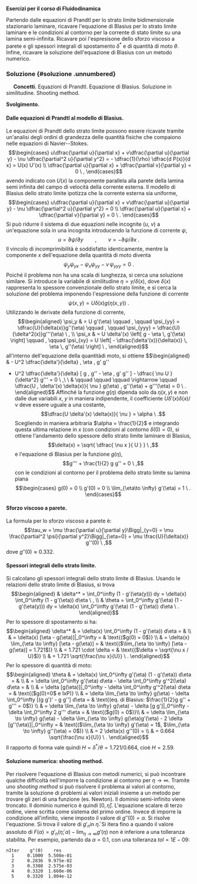 **Esercizi per il corso di Fluidodinamica**

Partendo dalle equazioni di Prandtl per lo strato limite bidimensionale
stazionario laminare, ricavare l'equazione di Blasius per lo strato
limite laminare e le condizioni al contorno per la corrente di stato
limite su una lamina semi-infinita. Ricavare poi l'espresisone dello
sforzo viscoso a parete e gli spessori integrali di spostamento
$\delta^*$ e di quantità di moto $\theta$. Infine, ricavare la soluzione
dell'equazione di Blasius con un metodo numerico.

### Soluzione {#soluzione .unnumbered}

     **Concetti.** Equazioni di Prandtl. Equazione di Blasius. Soluzione
in similitudine. Shooting method.

**Svolgimento.**

#### Dalle equazioni di Prandtl al modello di Blasius.

Le equazioni di Prandtl dello strato limite possono essere ricavate
tramite un'analisi degli ordini di grandezza delle quantità fisiche che
compaiono nelle equazioni di Navier--Stokes. $$\begin{cases}
      u\dfrac{\partial u}{\partial x} + v\dfrac{\partial u}{\partial y} - \nu \dfrac{\partial^2 u}{\partial y^2} = - \dfrac{1}{\rho} \dfrac{d P(x)}{d x} = U(x) U'(x) \\
    \dfrac{\partial u}{\partial x} + \dfrac{\partial v}{\partial y} = 0 \ ,
  \end{cases}$$ avendo indicato con $U(x)$ la componente parallela alla
parete della lamina semi infinita del campo di velocità della corrente
esterna. Il modello di Blasius dello strato limite ipotizza che la
corrente esterna sia uniforme, $$\begin{cases}
      u\dfrac{\partial u}{\partial x} + v\dfrac{\partial u}{\partial y} - \nu \dfrac{\partial^2 u}{\partial y^2} = 0 \\
    \dfrac{\partial u}{\partial x} + \dfrac{\partial v}{\partial y} = 0 \ .
  \end{cases}$$ Si può ridurre il sistema di due equazioni nelle
incognite $(u,\ v)$ a un'equazione sola in una incognita introducendo la
funzione di corrente $\psi$,
$$u = \partial \psi / \partial y \qquad , \qquad v = - \partial \psi / \partial x \ .$$
Il vincolo di incomprimibilità è soddisfatto identicamente, mentre la
componente $x$ dell'equazione della quantità di moto diventa
$$\psi_y \psi_{yx} - \psi_x \psi_{yy} - \nu \, \psi_{yyy} = 0 \ .$$
Poiché il problema non ha una scala di lunghezza, si cerca una soluzione
similare. Si introduce la variabile di similitudine
$\eta = y/\delta(x)$, dove $\delta(x)$ rappresenta lo spessore
convenzionale dello strato limite, e si cerca la soluzione del problema
imponendo l'espressione della funzione di corrente
$$\psi(x,y) = U \delta(x) g(\eta(x,y)) \ .$$ Utilizzando le derivate
della funzione di corrente, $$\begin{aligned}
    \psi_y & = U g'(\eta) \qquad , \qquad \psi_{yy} = \dfrac{U}{\delta(x)}g''(\eta) \qquad ,
    \qquad \psi_{yyy} = \dfrac{U}{\delta^2(x)}g'''(\eta) \ ,  \\
    \psi_x & = U \delta'(x) \left[ g - \eta \, g'(\eta) \right]  \qquad , \qquad
    \psi_{xy} = U \left[ - \dfrac{\delta'(x)}{\delta(x)} \, \eta \, g''(\eta) \right] \ ,
\end{aligned}$$ all'interno dell'equazione della quantitàdi moto, si
ottiene $$\begin{aligned}
 & - U^2 \dfrac{\delta'}{\delta} \, \eta \, g'  g'' 
   - U^2 \dfrac{\delta'}{\delta} [ g \, g'' - \eta \, g' g'' ] - \dfrac{ \nu U }{\delta^2} g''' = 0 \ ,\\ \\
 & \qquad \qquad \qquad \rightarrow \qquad
    \dfrac{U \, \delta'(x) \delta(x)}{ \nu } g(\eta) \, g''(\eta) + g'''(\eta) = 0 \ . 
\end{aligned}$$ Affinché la funzione $g(\eta)$ dipenda solo da
$\eta(x,y)$ e non dalle due variabili $x$, $y$ in maniera indipendente,
il coefficiente $U \delta'(x) \delta(x) / \nu$ deve essere uguale a una
costante, $$\dfrac{U \delta'(x) \delta(x)}{ \nu } = \alpha \  .$$
Scegliendo in maniera arbitraria $\alpha = \frac{1}{2}$ e integrando
questa ultima relazione in $x$ (con condizioni al contorno
$\delta(0) = 0$), si ottiene l'andamento dello spessore dello strato
limite laminare di Blasius,
$$\delta(x) = \sqrt{ \dfrac{ \nu x }{ U } } \ ,$$ e l'equazione di
Blasius per la funzione $g(\eta)$, $$g''' + \frac{1}{2} g g'' = 0 \ ,$$
con le condizioni al contorno per il problema dello strato limite su
lamina piana $$\begin{cases}
 g(0) = 0 \\
 g'(0) = 0 \\
 \lim_{\eta\to \infty}
 g'(\eta) = 1 \ .
 \end{cases}$$

#### Sforzo viscoso a parete.

La formula per lo sforzo viscoso a parete è:
$$\tau_w = \mu \frac{\partial u}{\partial y}\Bigg|_{y=0} = \mu \frac{\partial^2 \psi}{\partial y^2}\Bigg|_{\eta=0} =  \mu \frac{U}{\delta(x)} g''(0) \ ,$$
dove $g''(0) \approx 0.332$.

#### Spessori integrali dello strato limite.

Si calcolano gli spessori integrali dello strato limite di Blasius.
Usando le relazioni dello strato limite di Blasius, si trova
$$\begin{aligned}
 & \delta^* = \int_0^\infty (1 - g'(\eta(y))) dy = 
     \delta(x) \int_0^\infty (1 - g'(\eta)) d\eta \ , \\
 & \theta   = \int_0^\infty g'(\eta) (1 - g'(\eta(y))) dy = 
     \delta(x) \int_0^\infty g'(\eta) (1 - g'(\eta)) d\eta \ .
 \end{aligned}$$ Per lo spessore di spostamento si ha: $$\begin{aligned}
  \delta^* & = \delta(x) \int_0^\infty (1 - g'(\eta)) d\eta = 
         & \\
           & = \delta(x) [\eta - g(\eta)]|_0^\infty = 
         & \text{($g(0) = 0$)} \\
           & = \delta(x) \lim_{\eta \to \infty} [\eta - g(\eta)] = 
         & \text{($\lim_{\eta \to \infty} [\eta - g(\eta)] = 1.721$)} \\
           & = 1.721 \cdot \delta = 
         & \text{($\delta = \sqrt{\nu x / U}$)} \\
           & = 1.721 \sqrt{\frac{\nu x}{U}} \ .
 \end{aligned}$$ Per lo spessore di quantità di moto: $$\begin{aligned}
  \theta   & = \delta(x) \int_0^\infty g'(\eta) (1 - g'(\eta)) d\eta = & \\
           & = \delta \int_0^\infty g'(\eta) d\eta 
                - \delta \int_0^\infty g'^2(\eta) d\eta = & \\
           & = \delta [g(\eta)]|_0^\infty 
                - \delta \int_0^\infty g'^2(\eta) d\eta = 
         & \text{($g(0)=0$ e IxP)} \\
           & = \delta \lim_{\eta \to \infty}  g(\eta) 
                - \delta \int_0^\infty [(g g')' - g g''] d\eta = 
         & \text{(eq. di Blasius: $\frac{1}{2}g g'' + g''' = 0$)} \\
           & = \delta \lim_{\eta \to \infty}  g(\eta) 
                - \delta [g g']|_0^\infty 
                - \delta \int_0^\infty 2 g''' d\eta = 
         & \text{($g(0) = 0$)}\\
           & = \delta \lim_{\eta \to \infty}  g(\eta)
                - \delta \lim_{\eta \to \infty}  g(\eta)g'(\eta)
                - 2 \delta [g''(\eta)]|_0^\infty = 
         & \text{($\lim_{\eta \to \infty} g'(\eta) = 1$, 
           $\lim_{\eta \to \infty} g''(\eta) = 0$)} \\
           & = 2 \delta(x) g''(0) = \\
           & = 0.664 \sqrt{\frac{\nu x}{U}} \ .
 \end{aligned}$$ Il rapporto di forma vale quindi
$H = \delta^* / \theta = 1.721 / 0.664$, cioè $H = 2.59$.

#### Soluzione numerica: shooting method.

Per risolvere l'equazione di Blasius con metodi numerici, si può
incontrare qualche difficoltà nell'imporre la condizione al contorno per
$\eta \to \infty$. Tramite uno *shooting method* si può risolvere il
problema ai valori al contorno, tramite la soluzione di problemi ai
valori iniziali insieme a un metodo per trovare gli zeri di una funzione
(es. Newton). Il dominio semi-infinito viene troncato. Il dominio
numerico è quindi $[0,\bar{\eta}]$. L'equazione scalare di terzo ordine,
viene scritta come sistema del primo ordine. Invece di imporre la
condizione all'infinito, viene imposto il valore di $g''(0)=\alpha$. Si
risolve l'equazione. Si trova il valore di $g'_n$in $\bar{\eta}$. Si
itera fino a quando il valore assoluto di
$F(\alpha) = g'_n(\bar{\eta};\alpha) - \lim_{\eta\to \infty} g'(\eta)$
non è inferiore a una tolleranza stabilita. Per esempio, partendo da
$\alpha=0.1$, con una tolleranza $tol = 1E-09$:

    nIter    g"(0)    res 
      1     0.1000  5.508e-01 
      2     0.2836  9.975e-02 
      3     0.3308  2.575e-03 
      4     0.3320  1.660e-06 
      5     0.3320  1.804e-12
